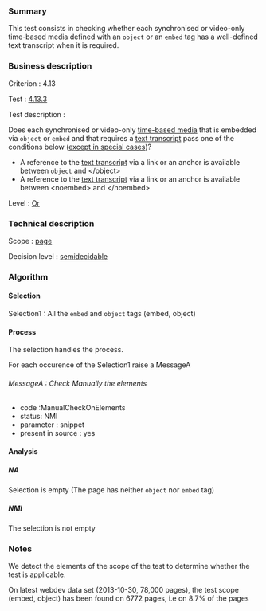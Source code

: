 ### Summary

This test consists in checking whether each synchronised or video-only
time-based media defined with an `object` or an `embed` tag has a
well-defined text transcript when it is required.

### Business description

Criterion : 4.13

Test : [4.13.3](http://accessiweb.org/index.php/accessiweb-22-english-version.html#test-4-13-3)

Test description :

Does each synchronised or video-only [time-based
media](index.php/glossary-76.html#mMediaTemp) that is embedded via
`object` or `embed` and that requires a [text
transcript](index.php/glossary-76.html#mTranscriptTextuel) pass one of
the conditions below ([except in special
cases](index.php/glossary-76.html#cpCrit4- "Special cases for criterion 4.13"))?

-   A reference to the [text
    transcript](index.php/glossary-76.html#mTranscriptTextuel) via a
    link or an anchor is available between `object` and </object\>
-   A reference to the [text
    transcript](index.php/glossary-76.html#mTranscriptTextuel) via a
    link or an anchor is available between <noembed\> and </noembed\>

Level : [Or](/en/category/rules-design/accessiweb-11/level/or)

### Technical description

Scope : [page](/en/category/rules-design/accessiweb-11/scope/page)

Decision level :
[semidecidable](/en/category/rules-design/accessiweb-11/decision-level/semidecidable)

### Algorithm

#### Selection

Selection1 : All the `embed` and `object` tags (embed, object)

#### Process

The selection handles the process.

For each occurence of the Selection1 raise a MessageA

###### MessageA : Check Manually the elements

-   code :ManualCheckOnElements
-   status: NMI
-   parameter : snippet
-   present in source : yes

#### Analysis

##### NA

Selection is empty (The page has neither `object` nor `embed` tag)

##### NMI

The selection is not empty

### Notes

We detect the elements of the scope of the test to determine whether the
test is applicable.

On latest webdev data set (2013-10-30, 78,000 pages), the test scope
(embed, object) has been found on 6772 pages, i.e on 8.7% of the pages
